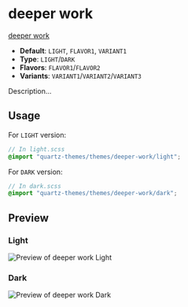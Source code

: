 # deeper work

[deeper work](https://www.lfern.com/)

- **Default**: `LIGHT`, `FLAVOR1`, `VARIANT1`
- **Type**: `LIGHT`/`DARK`
- **Flavors**: `FLAVOR1`/`FLAVOR2`
- **Variants**: `VARIANT1`/`VARIANT2`/`VARIANT3`

Description...

## Usage

For `LIGHT` version:

```scss
// In light.scss
@import "quartz-themes/themes/deeper-work/light";
```

For `DARK` version:

```scss
// In dark.scss
@import "quartz-themes/themes/deeper-work/dark";
```

## Preview

### Light

![Preview of deeper work Light](preview-light.png)

### Dark

![Preview of deeper work Dark](preview-dark.png)
